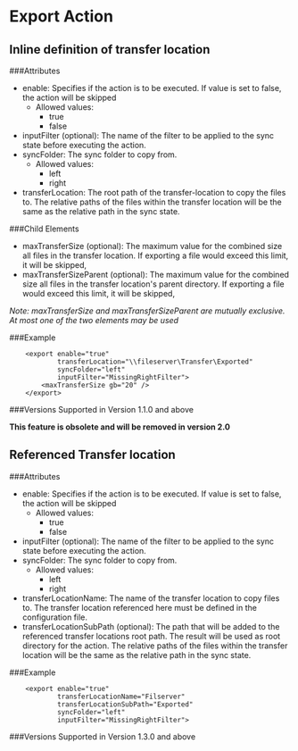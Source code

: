 Export Action
=============


Inline definition of transfer location
--------------------------------------
###Attributes 
- enable: Specifies if the action is to be executed. If value is set to false, the action will be skipped
	- Allowed values: 
		- true
		- false
- inputFilter (optional): The name of the filter to be applied to the sync state before executing the action.
- syncFolder: The sync folder to copy from.
	- Allowed values:
		- left
		- right
- transferLocation: The root path of the transfer-location to copy the files to. The relative paths of the files within the transfer location will be the same as the relative path in the sync state.


###Child Elements
- maxTransferSize (optional): The maximum value for the combined size all files in the transfer location. If exporting a file would exceed this limit, it will be skipped,
- maxTransferSizeParent (optional): The maximum value for the combined size all files in the transfer location's parent directory. If exporting a file would exceed this limit, it will be skipped,


*Note: maxTransferSize and maxTransferSizeParent are mutually exclusive. At most one of the two elements may be used*


###Example

		<export enable="true" 				
				transferLocation="\\fileserver\Transfer\Exported" 
				syncFolder="left" 
				inputFilter="MissingRightFilter">
			<maxTransferSize gb="20" />
		</export>	


###Versions
Supported in Version 1.1.0 and above

**This feature is obsolete and will be removed in version 2.0**


Referenced Transfer location
----------------------------
###Attributes
- enable: Specifies if the action is to be executed. If value is set to false, the action will be skipped
	- Allowed values: 
		- true
		- false
- inputFilter (optional): The name of the filter to be applied to the sync state before executing the action.
- syncFolder: The sync folder to copy from.
	- Allowed values:
		- left
		- right
- transferLocationName: The name of the transfer location to copy files to. The transfer location referenced here must be defined in the configuration file.
- transferLocationSubPath (optional): The path that will be added to the referenced transfer locations root path. The result will be used as root directory for the action. The relative paths of the files within the transfer location will be the same as the relative path in the sync state. 


###Example

		<export enable="true" 
				transferLocationName="Filserver" 
				transferLocationSubPath="Exported" 
				syncFolder="left" 
				inputFilter="MissingRightFilter">		


###Versions
Supported in Version 1.3.0 and above